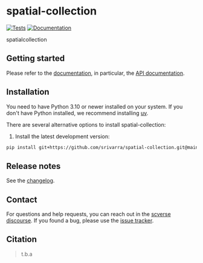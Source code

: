 # spatial-collection

[![Tests][badge-tests]][tests]
[![Documentation][badge-docs]][documentation]

[badge-tests]: https://img.shields.io/github/actions/workflow/status/srivarra/spatial-collection/test.yaml?branch=main
[badge-docs]: https://img.shields.io/readthedocs/spatial-collection

spatialcollection

## Getting started

Please refer to the [documentation][],
in particular, the [API documentation][].

## Installation

You need to have Python 3.10 or newer installed on your system.
If you don't have Python installed, we recommend installing [uv][].

There are several alternative options to install spatial-collection:

<!--
1) Install the latest release of `spatial-collection` from [PyPI][]:

```bash
pip install spatial-collection
```
-->

1. Install the latest development version:

```bash
pip install git+https://github.com/srivarra/spatial-collection.git@main
```

## Release notes

See the [changelog][].

## Contact

For questions and help requests, you can reach out in the [scverse discourse][].
If you found a bug, please use the [issue tracker][].

## Citation

> t.b.a

[uv]: https://github.com/astral-sh/uv
[scverse discourse]: https://discourse.scverse.org/
[issue tracker]: https://github.com/srivarra/spatial-collection/issues
[tests]: https://github.com/srivarra/spatial-collection/actions/workflows/test.yaml
[documentation]: https://spatial-collection.readthedocs.io
[changelog]: https://spatial-collection.readthedocs.io/en/latest/changelog.html
[api documentation]: https://spatial-collection.readthedocs.io/en/latest/api.html
[pypi]: https://pypi.org/project/spatial-collection

